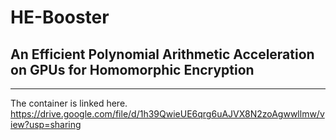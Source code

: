 # HE-Booster
## An Efficient Polynomial Arithmetic Acceleration on GPUs for Homomorphic Encryption
---
The container is linked here. <https://drive.google.com/file/d/1h39QwieUE6qrg6uAJVX8N2zoAgwwllmw/view?usp=sharing>
